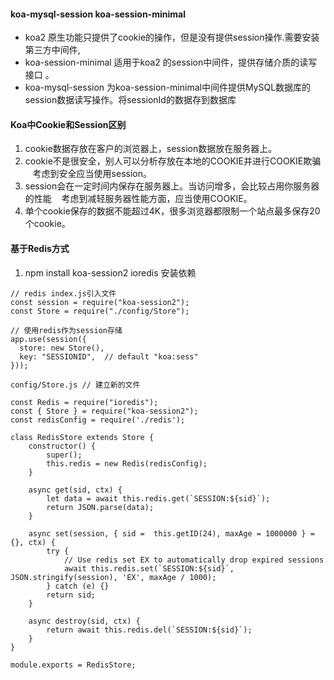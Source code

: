 #### koa-mysql-session koa-session-minimal
- koa2 原生功能只提供了cookie的操作，但是没有提供session操作.需要安装第三方中间件,
- koa-session-minimal 适用于koa2 的session中间件，提供存储介质的读写接口 。
- koa-mysql-session 为koa-session-minimal中间件提供MySQL数据库的session数据读写操作。将sessionId的数据存到数据库


#### Koa中Cookie和Session区别
1. cookie数据存放在客户的浏览器上，session数据放在服务器上。
2. cookie不是很安全，别人可以分析存放在本地的COOKIE并进行COOKIE欺骗
   考虑到安全应当使用session。
3. session会在一定时间内保存在服务器上。当访问增多，会比较占用你服务器的性能
   考虑到减轻服务器性能方面，应当使用COOKIE。
4. 单个cookie保存的数据不能超过4K，很多浏览器都限制一个站点最多保存20个cookie。


#### 基于Redis方式
1. npm install koa-session2 ioredis 安装依赖
```
// redis index.js引入文件
const session = require("koa-session2");
const Store = require("./config/Store");

// 使用redis作为session存储
app.use(session({
  store: new Store(),
  key: "SESSIONID",  // default "koa:sess"
}));

config/Store.js // 建立新的文件

const Redis = require("ioredis");
const { Store } = require("koa-session2");
const redisConfig = require('./redis');
 
class RedisStore extends Store {
    constructor() {
        super();
        this.redis = new Redis(redisConfig);
    }
 
    async get(sid, ctx) {
        let data = await this.redis.get(`SESSION:${sid}`);
        return JSON.parse(data);
    }
 
    async set(session, { sid =  this.getID(24), maxAge = 1000000 } = {}, ctx) {
        try {
            // Use redis set EX to automatically drop expired sessions
            await this.redis.set(`SESSION:${sid}`, JSON.stringify(session), 'EX', maxAge / 1000);
        } catch (e) {}
        return sid;
    }
 
    async destroy(sid, ctx) {
        return await this.redis.del(`SESSION:${sid}`);
    }
}
 
module.exports = RedisStore;
```

